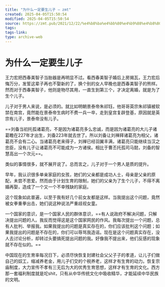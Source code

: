 ```yaml
---
title: "为什么一定要生儿子 – zmt"
created: 2025-04-05T15:50:54
modified: 2025-04-05T15:50:54
source: https://zmt.pub/2021/12/22/%e4%b8%ba%e4%bb%80%e4%b9%88%e4%b8%80%e5%ae%9a%e8%a6%81%e7%94%9f%e5%84%bf%e5%ad%90/
tags:
tags-link:
type: archive-web
---
```



# 为什么一定要生儿子

王力宏把西春美智子当胎器是再明显不过。看西春美智子婚后上房揭瓦，王力宏后悔万分，发誓这辈子再也不娶新的了，换个别的女人早晚也是西春美智子的熊样。然而对于西春美智子，他则是物尽其用，一直生到第三个，才决定离婚，就是为了生个儿子。

儿子对于男人来说，是必须的。就比如明朝景泰帝朱祁钰，他哥哥英宗朱祁镇被软禁在南宫，竟然能在景泰帝生病时不费一兵一卒，走到皇宫复辟登基，原因就是英宗有儿子，景泰帝没有儿子。

==刘备当初托孤诸葛亮，不是因为诸葛亮多么忠诚，而是因为诸葛亮的大儿子诸葛瞻在227年才出生，刘备223年就去世了。所以刘备让刘禅拜诸葛亮为相父，诸葛亮不会有二心。当诸葛亮老来得子，刘禅已经羽翼丰满，诸葛亮只能继续当汉之忠臣，没有儿子让诸葛亮不可能成为一方诸侯。相比于曹丕托孤司马懿，刘备的智慧高出一个次元==。

类似的事情很多，就不展开说了。总而言之，儿子对于一个男人是质的提升。

早年，我认识很多单亲家庭的女孩，她们的父亲都是成功人士，母亲是父亲的原配，未尝不恩爱。然而由于计划生育的限制，她们的父亲为了生个儿子，不得不离婚再娶，造成了一个又一个不幸残缺的家庭。

这个现象如此普遍，以至于我有好几个前女友都是这样。当我提出这个问题，竟然被女拳重拳出击，她们说这种说法严重歧视女童。

一个国家的意识，是一个国家人民的群体意识，==有人说政府不解决问题，只解决提出问题的人。我反而觉得这是这个国家网民的作风。我每次提出一个问题，总有人批判、举报我。如果我提出的问题是真实存在的，你们应该批判这个问题；如果我提出的问题是不存在的，你们可以辱骂我造谣。现在是这个问题真实存在，没人去讨论分析，却转过头要搞死提出问题的我。好像我不提出来，他们反感的现象就不存在似的。==

中国现在的生育率每况日下，必须尽快恢复封建社会父父子子的孝道，让儿子们做自己的奴工，缩减养老金，用儿子们交的个税养老，这样才有生育的动力。恢复宗庙制度，大力宣传不孝有三无后为大的优秀生育思想，这样才有生育的文化。西方那一套福利制度就是坨shit，只有从中华传统文化中吸收精华，才能延续中华民族的文明。
